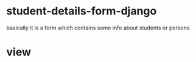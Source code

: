 # student-details-form-django
basically it is a form  which contains some info about students or persons


# view


